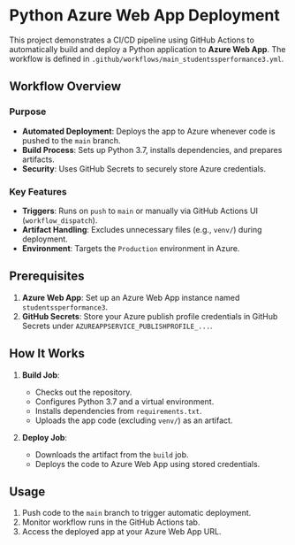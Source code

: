 # Python Azure Web App Deployment

This project demonstrates a CI/CD pipeline using GitHub Actions to automatically build and deploy a Python application to **Azure Web App**. The workflow is defined in `.github/workflows/main_studentssperformance3.yml`.

## Workflow Overview
### Purpose
- **Automated Deployment**: Deploys the app to Azure whenever code is pushed to the `main` branch.
- **Build Process**: Sets up Python 3.7, installs dependencies, and prepares artifacts.
- **Security**: Uses GitHub Secrets to securely store Azure credentials.

### Key Features
- **Triggers**: Runs on `push` to `main` or manually via GitHub Actions UI (`workflow_dispatch`).
- **Artifact Handling**: Excludes unnecessary files (e.g., `venv/`) during deployment.
- **Environment**: Targets the `Production` environment in Azure.

## Prerequisites
1. **Azure Web App**: Set up an Azure Web App instance named `studentssperformance3`.
2. **GitHub Secrets**: Store your Azure publish profile credentials in GitHub Secrets under `AZUREAPPSERVICE_PUBLISHPROFILE_...`.

## How It Works
1. **Build Job**:
   - Checks out the repository.
   - Configures Python 3.7 and a virtual environment.
   - Installs dependencies from `requirements.txt`.
   - Uploads the app code (excluding `venv/`) as an artifact.
   
2. **Deploy Job**:
   - Downloads the artifact from the `build` job.
   - Deploys the code to Azure Web App using stored credentials.

## Usage
1. Push code to the `main` branch to trigger automatic deployment.
2. Monitor workflow runs in the GitHub Actions tab.
3. Access the deployed app at your Azure Web App URL.
